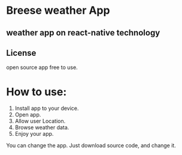 # Breese weather App
## weather app on react-native technology

## License
open source app
free to use.

# How to use:
1. Install app to your device.
2. Open app.
3. Allow user Location.
4. Browse weather data.
5. Enjoy your app.

You can change the app.
Just download source code, and change it.

